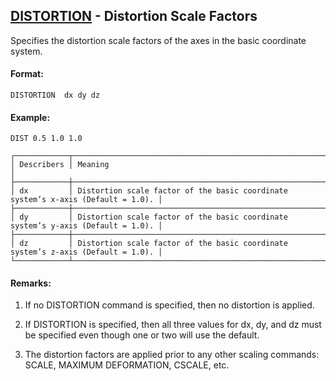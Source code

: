 ## [DISTORTION](https://help.hexagonmi.com/bundle/MSC_Nastran_2022.4/page/Nastran_Combined_Book/qrg/casecontrol4b/TOC.DISTORTION.xhtml) - Distortion Scale Factors

Specifies the distortion scale factors of the axes in the basic coordinate system.

#### Format:

```nastran
DISTORTION  dx dy dz
```

#### Example:

```nastran
DIST 0.5 1.0 1.0
```

```text
┌────────────┬──────────────────────────────────────────────────────────────────────────────────┐
│ Describers │ Meaning                                                                          │
├────────────┼──────────────────────────────────────────────────────────────────────────────────┤
│ dx         │ Distortion scale factor of the basic coordinate system’s x-axis (Default = 1.0). │
├────────────┼──────────────────────────────────────────────────────────────────────────────────┤
│ dy         │ Distortion scale factor of the basic coordinate system’s y-axis (Default = 1.0). │
├────────────┼──────────────────────────────────────────────────────────────────────────────────┤
│ dz         │ Distortion scale factor of the basic coordinate system’s z-axis (Default = 1.0). │
└────────────┴──────────────────────────────────────────────────────────────────────────────────┘
```

#### Remarks:

1. If no DISTORTION command is specified, then no distortion is applied.

2. If DISTORTION is specified, then all three values for dx, dy, and dz must be specified even though one or two will use the default.

3. The distortion factors are applied prior to any other scaling commands: SCALE, MAXIMUM DEFORMATION, CSCALE, etc.
